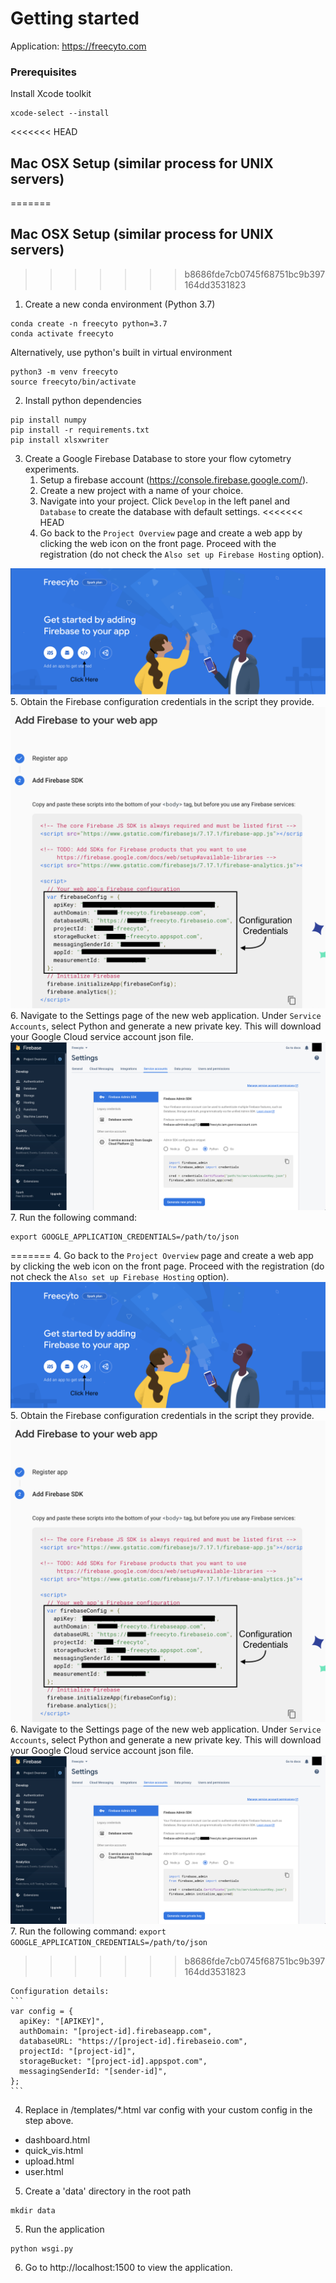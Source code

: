 # Getting started
Application: https://freecyto.com

### Prerequisites

Install Xcode toolkit
```
xcode-select --install
```
<<<<<<< HEAD


## Mac OSX Setup (similar process for UNIX servers)
=======


## Mac OSX Setup (similar process for UNIX servers)

>>>>>>> b8686fde7cb0745f68751bc9b397164dd3531823

1. Create a new conda environment (Python 3.7)
```
conda create -n freecyto python=3.7
conda activate freecyto
```

Alternatively, use python's built in virtual environment
```
python3 -m venv freecyto
source freecyto/bin/activate
```

2. Install python dependencies
```
pip install numpy
pip install -r requirements.txt
pip install xlsxwriter
```

3. Create a Google Firebase Database to store your flow cytometry experiments.
	1. Setup a firebase account (https://console.firebase.google.com/).
	2. Create a new project with a name of your choice.
	3. Navigate into your project. Click `Develop` in the left panel and `Database` to create the database with default settings.
<<<<<<< HEAD
	4. Go back to the `Project Overview` page and create a web app by clicking the web icon on the front page. Proceed with the registration (do not check the `Also set up Firebase Hosting` option).

![alt text](./img/create_webapp.png "Create Web app")
	5. Obtain the Firebase configuration credentials in the script they provide.
![alt text](./img/get_credentials.png "Get Firestore Credentials")
	6. Navigate to the Settings page of the new web application. Under `Service Accounts`, select Python and generate a new private key. This will download your Google Cloud service account json file.
![alt text](./img/private_key.png "Get private key")
  7. Run the following command: 
```
export GOOGLE_APPLICATION_CREDENTIALS=/path/to/json
```
=======
	4. Go back to the `Project Overview` page and create a web app by clicking the web icon on the front page. Proceed with the registration (do not check the `Also set up Firebase Hosting` option). ![Create Web app](./img/create_webapp.png )
	5. Obtain the Firebase configuration credentials in the script they provide. ![Get Firestore Credentials](./img/get_credentials.png)
	6. Navigate to the Settings page of the new web application. Under `Service Accounts`, select Python and generate a new private key. This will download your Google Cloud service account json file. ![Get private key](./img/private_key.png)
 	 7. Run the following command: 
  	```
 	export GOOGLE_APPLICATION_CREDENTIALS=/path/to/json
	```
>>>>>>> b8686fde7cb0745f68751bc9b397164dd3531823

	Configuration details:
	```
	var config = {
	  apiKey: "[APIKEY]",
	  authDomain: "[project-id].firebaseapp.com",
	  databaseURL: "https://[project-id].firebaseio.com",
	  projectId: "[project-id]",
	  storageBucket: "[project-id].appspot.com",
	  messagingSenderId: "[sender-id]",
	};
	```

4. Replace in /templates/*.html var config with your custom config in the step above.
* dashboard.html
* quick_vis.html
* upload.html
* user.html

5. Create a 'data' directory in the root path
```
mkdir data
```

5. Run the application
```
python wsgi.py
```

6. Go to http://localhost:1500 to view the application.
